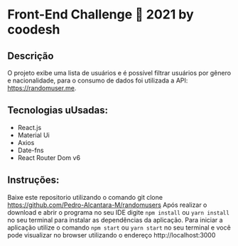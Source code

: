 # Front-End Challenge 🏅 2021 by coodesh

## Descrição
O projeto exibe uma lista de usuários e é possível filtrar usuários por gênero e nacionalidade, para o consumo de dados foi utilizada a API: https://randomuser.me.

## Tecnologias uUsadas:
- React.js
- Material Ui
- Axios
- Date-fns
- React Router Dom v6

## Instruções:
Baixe este repositorio utilizando o comando git clone https://github.com/Pedro-Alcantara-M/randomusers
Após realizar o download e abrir o programa no seu IDE digite `npm install` ou `yarn install` no seu terminal para instalar as dependências da aplicação.
Para iniciar a aplicação utilize o comando `npm start` ou `yarn start` no seu terminal e você pode visualizar no browser utilizando o endereço http://localhost:3000